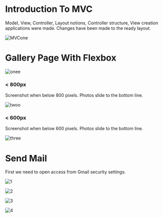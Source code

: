 # Introduction To MVC

Model, View, Controller, Layout notions, Controller structure, View creation applications were made. Changes have been made to the ready layout.

![MVCone](https://user-images.githubusercontent.com/71151015/103186692-895f7a80-48d2-11eb-810f-afde5597c84e.PNG)

# Gallery Page With Flexbox

![onee](https://user-images.githubusercontent.com/71151015/121146657-d152d800-c848-11eb-9256-0efb3930de51.PNG)

### < 800px

Screenshot when below 800 pixels. Photos slide to the bottom line. 

![twoo](https://user-images.githubusercontent.com/71151015/121146705-de6fc700-c848-11eb-8b9e-f8473a0444db.PNG)


### < 600px

Screenshot when below 600 pixels. Photos slide to the bottom line. 

![three](https://user-images.githubusercontent.com/71151015/121146723-e2034e00-c848-11eb-8add-2fbd12d754e5.PNG)

# Send Mail

First we need to open access from Gmail security settings. 

![1](https://user-images.githubusercontent.com/71151015/132700054-e1f10be2-160b-4aa9-8382-16d6d89e7743.PNG)

![2](https://user-images.githubusercontent.com/71151015/132700076-71ca7c42-fbfc-484d-9798-ec98e1fc1a88.PNG)

![3](https://user-images.githubusercontent.com/71151015/132833021-95c56d8d-54e5-4a7f-b178-8f9b1a3f2f74.PNG)

![4](https://user-images.githubusercontent.com/71151015/132833028-c9dd825f-c18d-4871-8ab0-e2cdab5fe749.PNG)

